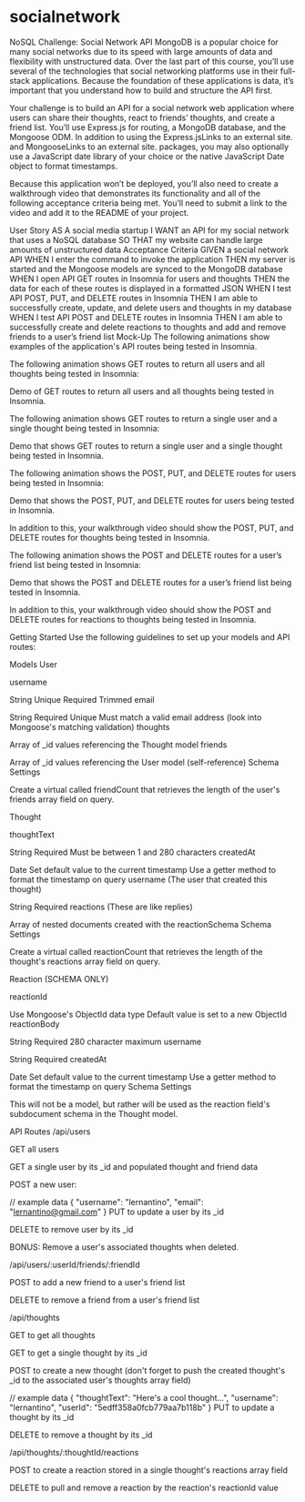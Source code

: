 # socialnetwork


NoSQL Challenge: Social Network API
MongoDB is a popular choice for many social networks due to its speed with large amounts of data and flexibility with unstructured data. Over the last part of this course, you’ll use several of the technologies that social networking platforms use in their full-stack applications. Because the foundation of these applications is data, it’s important that you understand how to build and structure the API first.

Your challenge is to build an API for a social network web application where users can share their thoughts, react to friends’ thoughts, and create a friend list. You’ll use Express.js for routing, a MongoDB database, and the Mongoose ODM. In addition to using the Express.jsLinks to an external site. and MongooseLinks to an external site. packages, you may also optionally use a JavaScript date library of your choice or the native JavaScript Date object to format timestamps.

Because this application won’t be deployed, you’ll also need to create a walkthrough video that demonstrates its functionality and all of the following acceptance criteria being met. You’ll need to submit a link to the video and add it to the README of your project.

User Story
AS A social media startup
I WANT an API for my social network that uses a NoSQL database
SO THAT my website can handle large amounts of unstructured data
Acceptance Criteria
GIVEN a social network API
WHEN I enter the command to invoke the application
THEN my server is started and the Mongoose models are synced to the MongoDB database
WHEN I open API GET routes in Insomnia for users and thoughts
THEN the data for each of these routes is displayed in a formatted JSON
WHEN I test API POST, PUT, and DELETE routes in Insomnia
THEN I am able to successfully create, update, and delete users and thoughts in my database
WHEN I test API POST and DELETE routes in Insomnia
THEN I am able to successfully create and delete reactions to thoughts and add and remove friends to a user’s friend list
Mock-Up
The following animations show examples of the application's API routes being tested in Insomnia.

The following animation shows GET routes to return all users and all thoughts being tested in Insomnia:

Demo of GET routes to return all users and all thoughts being tested in Insomnia.

The following animation shows GET routes to return a single user and a single thought being tested in Insomnia:

Demo that shows GET routes to return a single user and a single thought being tested in Insomnia.

The following animation shows the POST, PUT, and DELETE routes for users being tested in Insomnia:

Demo that shows the POST, PUT, and DELETE routes for users being tested in Insomnia.

In addition to this, your walkthrough video should show the POST, PUT, and DELETE routes for thoughts being tested in Insomnia.

The following animation shows the POST and DELETE routes for a user’s friend list being tested in Insomnia:

Demo that shows the POST and DELETE routes for a user’s friend list being tested in Insomnia.

In addition to this, your walkthrough video should show the POST and DELETE routes for reactions to thoughts being tested in Insomnia.

Getting Started
Use the following guidelines to set up your models and API routes:

Models
User

username

String
Unique
Required
Trimmed
email

String
Required
Unique
Must match a valid email address (look into Mongoose's matching validation)
thoughts

Array of _id values referencing the Thought model
friends

Array of _id values referencing the User model (self-reference)
Schema Settings

Create a virtual called friendCount that retrieves the length of the user's friends array field on query.

Thought

thoughtText

String
Required
Must be between 1 and 280 characters
createdAt

Date
Set default value to the current timestamp
Use a getter method to format the timestamp on query
username (The user that created this thought)

String
Required
reactions (These are like replies)

Array of nested documents created with the reactionSchema
Schema Settings

Create a virtual called reactionCount that retrieves the length of the thought's reactions array field on query.

Reaction (SCHEMA ONLY)

reactionId

Use Mongoose's ObjectId data type
Default value is set to a new ObjectId
reactionBody

String
Required
280 character maximum
username

String
Required
createdAt

Date
Set default value to the current timestamp
Use a getter method to format the timestamp on query
Schema Settings

This will not be a model, but rather will be used as the reaction field's subdocument schema in the Thought model.

API Routes
/api/users

GET all users

GET a single user by its _id and populated thought and friend data

POST a new user:

// example data
{
  "username": "lernantino",
  "email": "lernantino@gmail.com"
}
PUT to update a user by its _id

DELETE to remove user by its _id

BONUS: Remove a user's associated thoughts when deleted.

/api/users/:userId/friends/:friendId

POST to add a new friend to a user's friend list

DELETE to remove a friend from a user's friend list

/api/thoughts

GET to get all thoughts

GET to get a single thought by its _id

POST to create a new thought (don't forget to push the created thought's _id to the associated user's thoughts array field)

// example data
{
  "thoughtText": "Here's a cool thought...",
  "username": "lernantino",
  "userId": "5edff358a0fcb779aa7b118b"
}
PUT to update a thought by its _id

DELETE to remove a thought by its _id

/api/thoughts/:thoughtId/reactions

POST to create a reaction stored in a single thought's reactions array field

DELETE to pull and remove a reaction by the reaction's reactionId value

